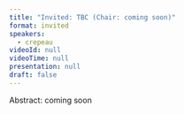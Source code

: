 ```yaml
---
title: "Invited: TBC (Chair: coming soon)"
format: invited
speakers:
  - crepeau
videoId: null
videoTime: null
presentation: null
draft: false
---
```

Abstract: coming soon

<!-- fields to use above: -->
<!-- videoId: "Vfl9pPh6ipI" -->
<!-- presentation: "/slides/invited-MargaridaPereira.pdf" -->
